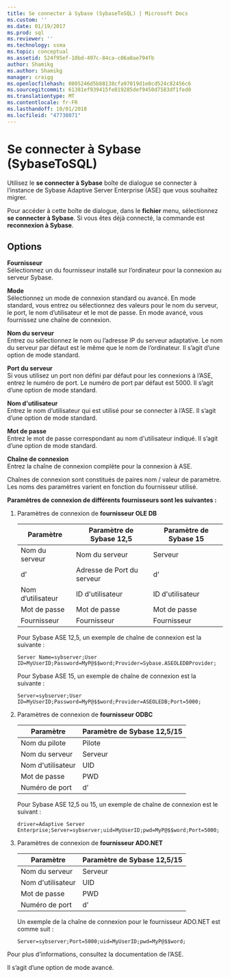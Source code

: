 ```yaml
---
title: Se connecter à Sybase (SybaseToSQL) | Microsoft Docs
ms.custom: ''
ms.date: 01/19/2017
ms.prod: sql
ms.reviewer: ''
ms.technology: ssma
ms.topic: conceptual
ms.assetid: 524f95ef-10bd-497c-84ca-c06a0ae794fb
author: Shamikg
ms.author: Shamikg
manager: craigg
ms.openlocfilehash: 0805246d5b88138cfa97019d1e0cd524c82456c6
ms.sourcegitcommit: 61381ef939415fe019285def9450d7583df1fed0
ms.translationtype: MT
ms.contentlocale: fr-FR
ms.lasthandoff: 10/01/2018
ms.locfileid: "47738071"
---
```

# <a name="connect-to-sybase-sybasetosql"></a>Se connecter à Sybase (SybaseToSQL)
Utilisez le **se connecter à Sybase** boîte de dialogue se connecter à l’instance de Sybase Adaptive Server Enterprise (ASE) que vous souhaitez migrer.  
  
Pour accéder à cette boîte de dialogue, dans le **fichier** menu, sélectionnez **se connecter à Sybase**. Si vous êtes déjà connecté, la commande est **reconnexion à Sybase**.  
  
## <a name="options"></a>Options  
**Fournisseur**  
Sélectionnez un du fournisseur installé sur l’ordinateur pour la connexion au serveur Sybase.  
  
**Mode**  
Sélectionnez un mode de connexion standard ou avancé. En mode standard, vous entrez ou sélectionnez des valeurs pour le nom du serveur, le port, le nom d’utilisateur et le mot de passe. En mode avancé, vous fournissez une chaîne de connexion.  
  
**Nom du serveur**  
Entrez ou sélectionnez le nom ou l’adresse IP du serveur adaptative. Le nom du serveur par défaut est le même que le nom de l’ordinateur. Il s’agit d’une option de mode standard.  
  
**Port du serveur**  
Si vous utilisez un port non défini par défaut pour les connexions à l’ASE, entrez le numéro de port. Le numéro de port par défaut est 5000. Il s’agit d’une option de mode standard.  
  
**Nom d'utilisateur**  
Entrez le nom d’utilisateur qui est utilisé pour se connecter à l’ASE. Il s’agit d’une option de mode standard.  
  
**Mot de passe**  
Entrez le mot de passe correspondant au nom d'utilisateur indiqué. Il s’agit d’une option de mode standard.  
  
**Chaîne de connexion**  
Entrez la chaîne de connexion complète pour la connexion à ASE.  
  
Chaînes de connexion sont constitués de paires nom / valeur de paramètre. Les noms des paramètres varient en fonction du fournisseur utilisé.  
  
**Paramètres de connexion de différents fournisseurs sont les suivantes :**  
  
1.  Paramètres de connexion de **fournisseur OLE DB**  
  
    |Paramètre|Paramètre de Sybase 12,5|Paramètre de Sybase 15|  
    |-----------|-------------------------|-----------------------|  
    |Nom du serveur|Nom du serveur|Serveur|  
    |d’|Adresse de Port du serveur|d’|  
    |Nom d’utilisateur|ID d'utilisateur|ID d'utilisateur|  
    |Mot de passe|Mot de passe|Mot de passe|  
    |Fournisseur|Fournisseur|Fournisseur|  
  
    Pour Sybase ASE 12,5, un exemple de chaîne de connexion est la suivante :  
  
    `Server Name=sybserver;User ID=MyUserID;Password=MyP@$$word;Provider=Sybase.ASEOLEDBProvider;`  
  
    Pour Sybase ASE 15, un exemple de chaîne de connexion est la suivante :  
  
    `Server=sybserver;User ID=MyUserID;Password=MyP@$$word;Provider=ASEOLEDB;Port=5000;`  
  
2.  Paramètres de connexion de **fournisseur ODBC**  
  
    |Paramètre|Paramètre de Sybase 12,5/15|  
    |-----------|-----------------------------|  
    |Nom du pilote|Pilote|  
    |Nom du serveur|Serveur|  
    |Nom d'utilisateur|UID|  
    |Mot de passe|PWD|  
    |Numéro de port|d’|  
  
    Pour Sybase ASE 12,5 ou 15, un exemple de chaîne de connexion est le suivant :  
  
    `driver=Adaptive Server Enterprise;Server=sybserver;uid=MyUserID;pwd=MyP@$$word;Port=5000;`  
  
3.  Paramètres de connexion de **fournisseur ADO.NET**  
  
    |Paramètre|Paramètre de Sybase 12,5/15|  
    |-----------|-----------------------------|  
    |Nom du serveur|Serveur|  
    |Nom d'utilisateur|UID|  
    |Mot de passe|PWD|  
    |Numéro de port|d’|  
  
    Un exemple de la chaîne de connexion pour le fournisseur ADO.NET est comme suit :  
  
    `Server=sybserver;Port=5000;uid=MyUserID;pwd=MyP@$$word;`  
  
Pour plus d’informations, consultez la documentation de l’ASE.  
  
Il s’agit d’une option de mode avancé.  
  
